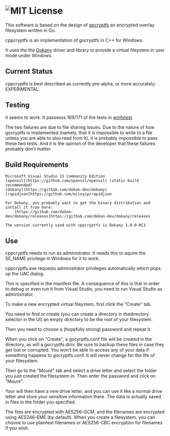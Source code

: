 ![MIT License](https://img.shields.io/badge/license-MIT-blue.svg)
==============

This software is based on the design of [gocryptfs](https://github.com/rfjakob/gocryptfs) an encrypted overlay filesystem written in Go.

cppcryptfs is an implementation of gocryptfs in C++ for Windows.

It uses the the [Dokany](https://github.com/dokan-dev/dokany) driver and library to provide a virtual fileystem in user mode under Windows.


Current Status
--------------

cppcryptfs is best described as currently pre-alpha, or more accurately: EXPERIMENTAL.


Testing
-------

It seems to work.  It passesss 169/171 of the tests in [winfstest](https://github.com/dimov-cz/winfstest).

The two failures are due to file sharing issues.  Due to the nature of how gocryptfs is implemented (namely, that it is impossible to write to a file unless you are able to also read from it), it is probably impossible to pass these two tests.  And it is the opinion of the developer that these failures probably don't matter.

Build Requirements
-------
	
	Microsoft Visual Studio 15 Community Edition
	[openssl](https://github.com/openssl/openssl) (static build recommended)
	[dokany](https://github.com/dokan-dev/dokany)
	[rapidjson]https://github.com/miloyip/rapidjson	

	For Dokany, you probably want to get the binary distribution and install it from here:
		[https://github.com/dokan-dev/dokany/releases]https://github.com/dokan-dev/dokany/releases

	The version currently used with cppcryptfs is Dokany 1.0.0-RC3

Use
-------

cppcryptfs needs to run as administrator.  It needs this to aquire the SE_NAME privilege in Windows for it to work.

cppcryptfs.exe requests administrator privileges automatically which 
pops up the UAC dialog.

This is specified in the manifest file.  A consequence of this is that
in order to debug or even run it from Visual Studio, you need to run
Visual Studio as administrator.

To make a new encrypted virtual fileystem, first click the "Create" tab.

You need to find or create (you can create a directory in thedirectory selector in the UI) an empty directory to be the root of your filesystem.


Then you need to choose a (hopefully strong) password and repeat it.

When you click on "Create", a gocyrptfs.conf file will be created in the directory, as will a gocryptfs.diriv.  Be sure to backup these files in case they get lost or corrupted.  You won't be able to access any of your data if something happens to gocryptfs.conf.  It will never change for the life of your filesystem.

Then go to the "Mount" tab and select a drive letter and select the folder you
just created the filesystem in.  Then enter the password and click on "Mount".

Your will then have a new drive letter, and you can use it like a normal drive letter and store your sensitive information there.  The data is actually saved
in files in the folder you specified.

The files are encrypted with AES256-GCM, and the filenames are encrypted using
AES246-EME (by default).  When you create a filesystem, you can choose to use plaintext filenames or AES256-CBC encryption for filenames if you wish.

